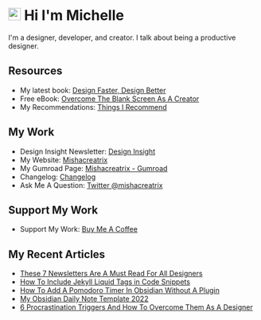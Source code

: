 # <img src="https://media.giphy.com/media/hvRJCLFzcasrR4ia7z/giphy.gif" width="25px"> Hi I'm Michelle


I'm a designer, developer, and creator. I talk about being a productive designer.


## Resources
- My latest book: [Design Faster, Design Better](https://designfaster.netlify.app/)
- Free eBook: [Overcome The Blank Screen As A Creator](https://gum.co/blank-screen)
- My Recommendations: [Things I Recommend](https://www.mishacreatrix.com/recommendations)

## My Work
- Design Insight Newsletter: [Design Insight](https://designinsight.substack.com/)
- My Website: [Mishacreatrix](https://mishacreatrix.com/)
- My Gumroad Page: [Mishacreatrix - Gumroad](https://gumroad.com/mishacreatrix)
- Changelog: [Changelog](https://mishacreatrix-changelog.netlify.app/)
- Ask Me A Question: [Twitter @mishacreatrix](https://twitter.com/MishaCreatrix)

## Support My Work
- Support My Work: [Buy Me A Coffee](https://www.buymeacoffee.com/mishacreatrix)


## My Recent Articles

  * [These 7 Newsletters Are A Must Read For All Designers](https://mishacreatrix.com/newsletters-for-designers-2022)
  * [How To Include Jekyll Liquid Tags in Code Snippets](https://mishacreatrix.com/jekyll-liquid-tags-code-snippet)
  * [How To Add A Pomodoro Timer In Obsidian Without A Plugin](https://mishacreatrix.com/obsidian-pomodoro-timer)
  * [My Obsidian Daily Note Template 2022](https://mishacreatrix.com/obsidian-daily-note-2022)
  * [6 Procrastination Triggers And How To Overcome Them As A Designer](https://mishacreatrix.com/overcoming-procrastination-designer)

